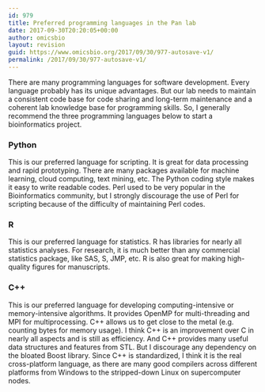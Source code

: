 ```yaml
---
id: 979
title: Preferred programming languages in the Pan lab
date: 2017-09-30T20:20:05+00:00
author: omicsbio
layout: revision
guid: https://www.omicsbio.org/2017/09/30/977-autosave-v1/
permalink: /2017/09/30/977-autosave-v1/
---
```

There are many programming languages for software development. Every language probably has its unique advantages. But our lab needs to maintain a consistent code base for code sharing and long-term maintenance and a coherent lab knowledge base for programming skills. So, I generally recommend the three programming languages below to start a bioinformatics project.

### Python

This is our preferred language for scripting. It is great for data processing and rapid prototyping. There are many packages available for machine learning, cloud computing, text mining, etc. The Python coding style makes it easy to write readable codes. Perl used to be very popular in the Bioinformatics community, but I strongly discourage the use of Perl for scripting because of the difficulty of maintaining Perl codes.

### R

This is our preferred language for statistics. R has libraries for nearly all statistics analyses. For research, it is much better than any commercial statistics package, like SAS, S, JMP, etc. R is also great for making high-quality figures for manuscripts.

### C++

This is our preferred language for developing computing-intensive or memory-intensive algorithms. It provides OpenMP for multi-threading and MPI for multiprocessing. C++ allows us to get close to the metal (e.g. counting bytes for memory usage). I think C++ is an improvement over C in nearly all aspects and is still as efficiency. And C++ provides many useful data structures and features from STL. But I discourage any dependency on the bloated Boost library. Since C++ is standardized, I think it is the real cross-platform language, as there are many good compilers across different platforms from Windows to the stripped-down Linux on supercomputer nodes.